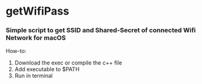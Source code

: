 # getWifiPass
### Simple script to get SSID and Shared-Secret of connected Wifi Network for macOS

How-to:

1. Download the exec or compile the c++ file
2. Add executable to $PATH
3. Run in terminal
